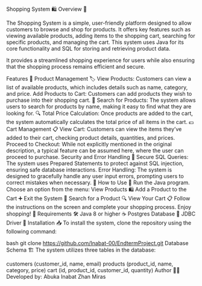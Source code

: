 Shopping System 🛍️
Overview 📌

The Shopping System is a simple, user-friendly platform designed to allow customers to browse and shop for products. It offers key features such as viewing available products, adding items to the shopping cart, searching for specific products, and managing the cart. This system uses Java for its core functionality and SQL for storing and retrieving product data.

It provides a streamlined shopping experience for users while also ensuring that the shopping process remains efficient and secure.

Features 🌟
Product Management 🏷️
View Products: Customers can view a list of available products, which includes details such as name, category, and price.
Add Products to Cart: Customers can add products they wish to purchase into their shopping cart. 🛒
Search for Products: The system allows users to search for products by name, making it easy to find what they are looking for. 🔍
Total Price Calculation: Once products are added to the cart, the system automatically calculates the total price of all items in the cart. 💵
Cart Management 📋
View Cart: Customers can view the items they’ve added to their cart, checking product details, quantities, and prices.
Proceed to Checkout: While not explicitly mentioned in the original description, a typical feature can be assumed here, where the user can proceed to purchase.
Security and Error Handling 🔐
Secure SQL Queries: The system uses Prepared Statements to protect against SQL injection, ensuring safe database interactions.
Error Handling: The system is designed to gracefully handle any user input errors, prompting users to correct mistakes when necessary. 🚫
How to Use 🚀
Run the Java program.
Choose an option from the menu:
View Products 🛍️
Add a Product to the Cart ➕
Exit the System 🚪
Search for a Product 🔍
View Your Cart 📋
Follow the instructions on the screen and complete your shopping process.
Enjoy shopping! 🎉
Requirements 🛠️
Java 8 or higher ☕
Postgres Database 💾
JDBC Driver 🔗
Installation 📥
To install the system, clone the repository using the following command:

bash
git clone https://github.com/Inabat-00/EndtermProject.git
Database Schema 🏗️
The system utilizes three tables in the database:

customers (customer_id, name, email)
products (product_id, name, category, price)
cart (id, product_id, customer_id, quantity)
Author 👨‍💻
Developed by: Abuka Inabat Zhan Miras


